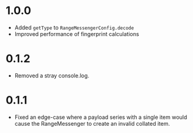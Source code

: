 # 1.0.0

- Added `getType` to `RangeMessengerConfig.decode`
- Improved performance of fingerprint calculations

# 0.1.2

- Removed a stray console.log.

# 0.1.1

- Fixed an edge-case where a payload series with a single item would cause the
  RangeMessenger to create an invalid collated item.
